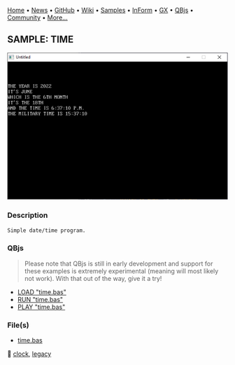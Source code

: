 [Home](https://qb64.com) • [News](../../news.md) • [GitHub](https://github.com/QB64Official/qb64) • [Wiki](wiki.md) • [Samples](../../samples.md) • [InForm](../../inform.md) • [GX](../../gx.md) • [QBjs](../../qbjs.md) • [Community](../../community.md) • [More...](../../more.md)

## SAMPLE: TIME

![screenshot.png](img/screenshot.png)

### Description

```text
Simple date/time program.
```

### QBjs

> Please note that QBjs is still in early development and support for these examples is extremely experimental (meaning will most likely not work). With that out of the way, give it a try!

* [LOAD "time.bas"](https://qbjs.org/index.html?src=https://qb64.com/samples/time/src/time.bas)
* [RUN "time.bas"](https://qbjs.org/index.html?mode=auto&src=https://qb64.com/samples/time/src/time.bas)
* [PLAY "time.bas"](https://qbjs.org/index.html?mode=play&src=https://qb64.com/samples/time/src/time.bas)

### File(s)

* [time.bas](src/time.bas)

🔗 [clock](../clock.md), [legacy](../legacy.md)
